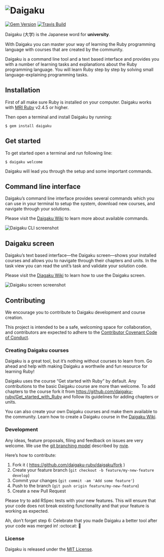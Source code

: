 # ![Daigaku](https://res.cloudinary.com/paulgoetze/image/upload/v1520762114/daigaku/rect5481_si3rjr.png)

[![Gem Version](https://badge.fury.io/rb/daigaku.svg)](http://badge.fury.io/rb/daigaku)
[![Travis Build](https://travis-ci.org/daigaku-ruby/daigaku.svg)](https://travis-ci.org/daigaku-ruby/daigaku)

Daigaku (大学) is the Japanese word for **university**.

With Daigaku you can master your way of learning the Ruby programming
language with courses that are created by the community.

Daigaku is a command line tool and a text based interface and provides
you with a number of learning tasks and explanations about the Ruby
programming language. You will learn Ruby step by step by solving small
language-explaining programming tasks.

## Installation

First of all make sure Ruby is installed on your computer.
Daigaku works with [MRI Ruby](https://www.ruby-lang.org/en/documentation/installation/) v2.4.5 or higher.

Then open a terminal and install Daigaku by running:

    $ gem install daigaku

## Get started

To get started open a terminal and run following line:

    $ daigaku welcome

Daigaku will lead you through the setup and some important commands.

## Command line interface

Daigaku’s command line interface provides several commands which you
can use in your terminal to setup the system, download new courses,
and navigate through your solutions.

Please visit the [Daigaku Wiki](https://github.com/daigaku-ruby/daigaku/wiki/How-to-use-Daigaku%27s-command-line-interface-%28CLI%29) to learn more about available commands.

![Daigaku CLI screenshot](https://res.cloudinary.com/paulgoetze/image/upload/v1520762037/daigaku/daigaku-cli-screenshot_xgpav6.png)

## Daigaku screen

Daigaku’s text based interface—the Daigaku screen—shows your installed courses and allows you to navigate through their chapters and units. In the task view you can read the unit’s task and validate your solution code.

Please visit the [Diagaku Wiki](https://github.com/daigaku-ruby/daigaku/wiki/How-to-learn-Ruby-in-the-Daigaku-screen) to learn how to use the Daigaku screen.

![Daigaku screen screenshot](https://res.cloudinary.com/paulgoetze/image/upload/v1520762097/daigaku/daigaku-task-view_zbvsia.png)

## Contributing

We encourage you to contribute to Daigaku development and course creation.

This project is intended to be a safe, welcoming space for collaboration, and contributors are expected to adhere to the [Contributor Covenant Code of Conduct](https://github.com/daigaku-ruby/daigaku/blob/master/CODE_OF_CONDUCT.md).

### Creating Daigaku courses

Daigaku is a great tool, but it’s nothing without courses to learn from.
Go ahead and help with making Daigaku a worthwile and fun resource for learning Ruby!

Daigaku uses the course “Get started with Ruby” by default.
Any contributions to the basic Daigaku course are more than welcome.
To add chapters to the course fork it from https://github.com/daigaku-ruby/Get_started_with_Ruby
and follow its guidelines for adding chapters or units.

You can also create your own Daigaku courses and make them available to the community.
Learn how to create a Daigaku course in the [Daigaku Wiki](https://github.com/daigaku-ruby/daigaku/wiki/How-to-create-a-Daigaku-course).

### Development

Any ideas, feature proposals, filing and feedback on issues are very welcome.
We use the [git branching model](http://nvie.com/posts/a-successful-git-branching-model/) described by [nvie](https://github.com/nvie).

Here’s how to contribute:

1. Fork it ( https://github.com/daigaku-ruby/daigaku/fork )
2. Create your feature branch (`git checkout -b feature/my-new-feature develop`)
3. Commit your changes (`git commit -am 'Add some feature'`)
4. Push to the branch (`git push origin feature/my-new-feature`)
5. Create a new Pull Request

Please try to add RSpec tests with your new features. This will ensure that your code does not break existing functionality and that your feature is working as expected.

Ah, don’t forget step 6: Celebrate that you made Daigaku a better tool after your code was merged in! :octocat: :tada:

### License

Daigaku is released under the [MIT License](http://opensource.org/licenses/MIT).

